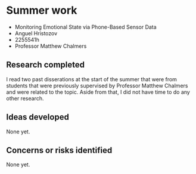 # Summer work

* Monitoring Emotional State via Phone-Based Sensor Data
* Anguel Hristozov
* 2255541h
* Professor Matthew Chalmers

## Research completed
I read two past disserations at the start of the summer that were from students that were previously supervised by Professor Matthew Chalmers and were related to the topic. Aside from that, I did not have time to do any other research.

## Ideas developed
None yet.

## Concerns or risks identified
None yet.



